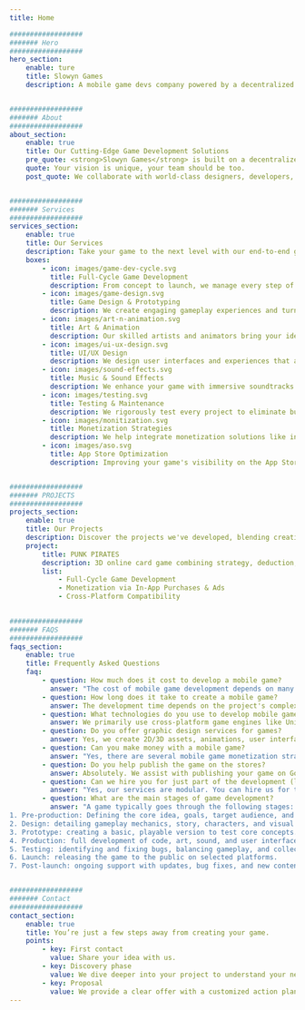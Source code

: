 ```yaml
---
title: Home

##################
####### Hero
##################
hero_section:
    enable: ture
    title: Slowyn Games
    description: A mobile game devs company powered by a decentralized network of top talent.


##################
####### About
##################    
about_section:
    enable: true
    title: Our Cutting-Edge Game Development Solutions
    pre_quote: <strong>Slowyn Games</strong> is built on a decentralized production model, designed to offer flexibility, responsiveness, and instant access to top specialized talent from around the world. For every project, we assemble a custom-built team, precisely tailored to the needs, goals, and style of the game to be developed.
    quote: Your vision is unique, your team should be too.
    post_quote: We collaborate with world-class designers, developers, and artists to deliver high-quality projects tailored to your vision. Acting as the bridge between creativity and execution, we ensure every game we craft captivates and inspires. 


##################
####### Services
##################  
services_section: 
    enable: true
    title: Our Services
    description: Take your game to the next level with our end-to-end gaming solutions.
    boxes:
        - icon: images/game-dev-cycle.svg
          title: Full-Cycle Game Development
          description: From concept to launch, we manage every step of the game development process. We deliver highperformance games using industry-leading tools like Unity and Unreal Engine. Our games are built to work seamlessly across platforms, including iOS and Android, ensuring maximum reach.
        - icon: images/game-design.svg
          title: Game Design & Prototyping
          description: We create engaging gameplay experiences and turn your ideas into tangible concepts. From mechanics to storytelling, we design fun and balanced games. Prototyping and Minimum Viable Products (MVPs) help test and refine your vision.
        - icon: images/art-n-animation.svg
          title: Art & Animation
          description: Our skilled artists and animators bring your ideas to life with stunning 2D/3D graphics, character designs, and cinematic animations that captivate players.
        - icon: images/ui-ux-design.svg
          title: UI/UX Design
          description: We design user interfaces and experiences that are sleek, intuitive, and optimized for mobile platforms, ensuring players enjoy seamless interactions with your game.
        - icon: images/sound-effects.svg
          title: Music & Sound Effects
          description: We enhance your game with immersive soundtracks and sound effects, crafting a rich audio experience that complements the gameplay and elevates player engagement.
        - icon: images/testing.svg
          title: Testing & Maintenance
          description: We rigorously test every project to eliminate bugs and ensure flawless performance. Post-launch, we provide ongoing updates, bug fixes, and fresh content to keep your game engaging over time.
        - icon: images/monitization.svg
          title: Monetization Strategies
          description: We help integrate monetization solutions like in-app purchases, ads, and subscription models to generate revenue while maintaining an enjoyable player experience.
        - icon: images/aso.svg
          title: App Store Optimization
          description: Improving your game's visibility on the App Store and Google Play through an optimized store listing, targeted keywords, and attractive visuals.


##################
####### PROJECTS
##################  
projects_section:
    enable: true
    title: Our Projects
    description: Discover the projects we've developed, blending creativity with expertise.
    project:
        title: PUNK PIRATES
        description: 3D online card game combining strategy, deduction, and bluffing, set in a unique cyberpunk-pirate universe.
        list:
            - Full-Cycle Game Development
            - Monetization via In-App Purchases & Ads
            - Cross-Platform Compatibility
            

##################
####### FAQS
##################  
faqs_section:
    enable: true
    title: Frequently Asked Questions
    faq:
        - question: How much does it cost to develop a mobile game?
          answer: "The cost of mobile game development depends on many factors: gameplay complexity, 2D or 3D graphics, number of features, integrated monetization, and more. On average, a simple mobile game can cost between €10,000 and €20,000, while a more ambitious project can exceed €50,000. We provide personalized quotes tailored to your budget."
        - question: How long does it take to create a mobile game?
          answer: The development time depends on the project's complexity. A small mobile game can be built in 6 to 8 weeks, while a more complete game may take several months. We work in agile sprints to deliver a playable prototype quickly and iterate with you.,
        - question: What technologies do you use to develop mobile games?
          answer: We primarily use cross-platform game engines like Unity and Unreal Engine, which allow us to create high-performance games compatible with both iOS and Android. The technology is chosen based on the type of game and your specific requirements.,
        - question: Do you offer graphic design services for games?
          answer: Yes, we create 2D/3D assets, animations, user interfaces (UI), and custom visual elements adapted to your game’s style. We can also integrate existing assets if you provide them.,
        - question: Can you make money with a mobile game?
          answer: "Yes, there are several mobile game monetization strategies: in-app purchases, in-game ads, subscriptions, or premium paid games. We’ll advise you on the best approach based on your concept and target audience.",
        - question: Do you help publish the game on the stores?
          answer: Absolutely. We assist with publishing your game on Google Play and the App Store, including visuals creation, product page writing, ASO optimization, and submission processes with Apple and Google.,
        - question: Can we hire you for just part of the development (like game design or programming)?
          answer: "Yes, our services are modular. You can hire us for the entire project or just specific parts: programming, game design, UI, QA testing, etc. We adapt to your workflow.",
        - question: What are the main stages of game development? 
          answer: "A game typically goes through the following stages:
1. Pre-production: Defining the core idea, goals, target audience, and planning the project.
2. Design: detailing gameplay mechanics, story, characters, and visual direction.
3. Prototype: creating a basic, playable version to test core concepts.
4. Production: full development of code, art, sound, and user interface.
5. Testing: identifying and fixing bugs, balancing gameplay, and collecting player feedback.
6. Launch: releasing the game to the public on selected platforms.
7. Post-launch: ongoing support with updates, bug fixes, and new content.",


##################
####### Contact
##################  
contact_section:
    enable: true
    title: You’re just a few steps away from creating your game.
    points: 
        - key: First contact
          value: Share your idea with us. 
        - key: Discovery phase
          value: We dive deeper into your project to understand your needs and vision.
        - key: Proposal
          value: We provide a clear offer with a customized action plan.
---
```

